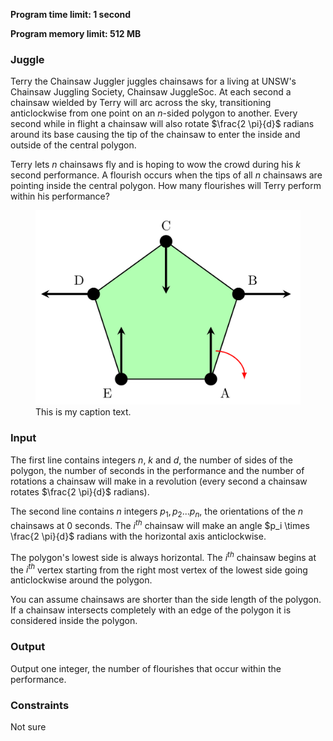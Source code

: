 **Program time limit: 1 second**

**Program memory limit: 512 MB**

### Juggle
Terry the Chainsaw Juggler juggles chainsaws for a living at UNSW's Chainsaw Juggling Society, Chainsaw JuggleSoc. At each second a chainsaw wielded by Terry will arc across the sky, transitioning anticlockwise from one point on an $n$-sided polygon to another. Every second while in flight a chainsaw will also rotate $\frac{2 \pi}{d}$ radians around its base causing the tip of the chainsaw to enter the inside and outside of the central polygon. 

Terry lets $n$ chainsaws fly and is hoping to wow the crowd during his $k$ second performance. A flourish occurs when the tips of all $n$ chainsaws are pointing inside the central polygon. How many flourishes will Terry perform within his performance?

<figure>
  <img src="juggle-pent.png" alt="my alt text"/>
  <figcaption>This is my caption text.</figcaption>
</figure>

<!-- <center>
    <img src="juggle-pent.png" alt="drawing" width="300"/> 
    $n = 5, d = -4$. A single chainsaw begins its journey at $A$ and rotates $90^{\circ}$ clockwise every transition.
</center> -->

<!-- <p align="middle">
        <figcaption>$n = 5, d = -4$. A single chainsaw begins its journey at $A$ and rotates $90^{\circ}$ clockwise every transition.</figcaption>
    </figure>
    <figure>
        <img src="juggle-hex.png" alt="drawing" width="300"/>
    </figure>
</p> -->

### Input
The first line contains integers $n$, $k$ and $d$, the number of sides of the polygon, the number of seconds in the performance and the number of rotations a chainsaw will make in a revolution (every second a chainsaw rotates $\frac{2 \pi}{d}$ radians).

The second line contains $n$ integers $p_1, p_2 ... p_n$, the orientations of the $n$ chainsaws at 0 seconds. The $i^{th}$ chainsaw will make an angle $p_i \times \frac{2 \pi}{d}$ radians with the horizontal axis anticlockwise. 

The polygon's lowest side is always horizontal. The $i^{th}$ chainsaw begins at the $i^{th}$ vertex starting from the right most vertex of the lowest side going anticlockwise around the polygon.

You can assume chainsaws are shorter than the side length of the polygon. If a chainsaw intersects completely with an edge of the polygon it is considered inside the polygon. 

### Output
Output one integer, the number of flourishes that occur within the performance.

### Constraints

Not sure

